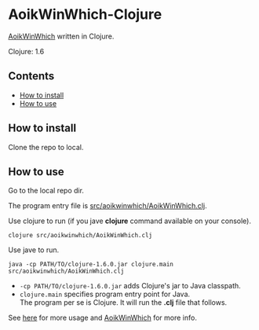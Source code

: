 # AoikWinWhich-Clojure
[AoikWinWhich](https://github.com/AoiKuiyuyou/AoikWinWhich) written in Clojure.

Clojure: 1.6

## Contents
- [How to install](#how-to-install)
- [How to use](#how-to-use)

## How to install
Clone the repo to local.

## How to use
Go to the local repo dir.

The program entry file is [src/aoikwinwhich/AoikWinWhich.clj](/src/aoikwinwhich/AoikWinWhich.clj).

Use clojure to run (if you jave **clojure** command available on your console).
```
clojure src/aoikwinwhich/AoikWinWhich.clj
```

Use jave to run.
```
java -cp PATH/TO/clojure-1.6.0.jar clojure.main src/aoikwinwhich/AoikWinWhich.clj
```
- ```-cp PATH/TO/clojure-1.6.0.jar``` adds Clojure's jar to Java classpath.
- ```clojure.main``` specifies program entry point for Java.  
  The program per se is Clojure. It will run the **.clj** file that follows.

See [here](https://github.com/AoiKuiyuyou/AoikWinWhich#how-to-use) for more usage and [AoikWinWhich](https://github.com/AoiKuiyuyou/AoikWinWhich) for more info.
